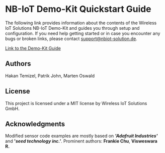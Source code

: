# NB-IoT Demo-Kit Quickstart Guide
The following link provides information about the contents of the Wireless IoT Solutions NB-IoT Demo-Kit and guides you through setup and configuration. If you need help getting started or in case you encounter any bugs or
broken links, please contact support@nbiot-solution.de.

[Link to the Demo-Kit Guide](https://developer.nbiot-relayservice.net/documentation/nb-iot-demo-kit/introduction/)

<a name="anchor7"></a>
## Authors
Hakan Temizel, Patrik John, Marten Oswald

<a name="anchor8"></a>
## License
This project is licensed under a MIT license by Wireless IoT Solutions GmbH.

<a name="anchor9"></a>
## Acknowledgments
Modified sensor code examples are mostly based on **_'Adafruit Industries'_** and **'_seed technology inc.'_**.  Prominent authors:  **Frankie Chu**, **Visweswara R.**

